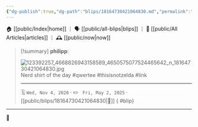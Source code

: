 ```yaml
---
{"dg-publish":true,"dg-path":"blips/18164730421064830.md","permalink":"/blips/18164730421064830/","title":"philipp on instagram @ 2020-11-04"}
---
```



<div class="transclusion internal-embed is-loaded"><div class="markdown-embed">




🏠 [[public/Index\|home]]  ⋮ 🗣️ [[public/all-blips\|blips]] ⋮  📝 [[public/All Articles\|articles]]  ⋮ 🕰️ [[public/now\|now]]


</div></div>


> [!summary] **philipp**:
>
> ![123392257_4668826943158589_4650575077524465642_n_18164730421064830.jpg](/img/user/attachments/123392257_4668826943158589_4650575077524465642_n_18164730421064830.jpg)
> Nerd shirt of the day #qwertee #thisisnotzelda #link
> - - -
>
> 🗓️ <code>Wed, Nov 4, 2020</code>  · ✏️ <code> Fri, May 2, 2025</code>  · [[public/blips/18164730421064830\|🔗]]
{ #blip}


- - -

 👾
